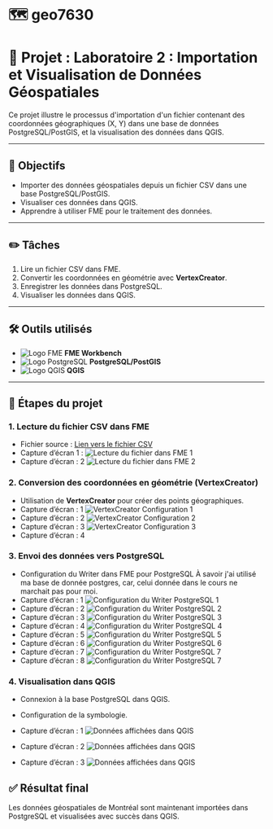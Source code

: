 # 🗺️ geo7630



# 📌 Projet :  Laboratoire 2 : Importation et Visualisation de Données Géospatiales

Ce projet illustre le processus d'importation d'un fichier contenant des coordonnées géographiques (X, Y) dans une base de données PostgreSQL/PostGIS, et la visualisation des données dans QGIS.

---

## 🎯 Objectifs
- Importer des données géospatiales depuis un fichier CSV dans une base PostgreSQL/PostGIS.
- Visualiser ces données dans QGIS.
- Apprendre à utiliser FME pour le traitement des données.

---

## ✏️ Tâches
1. Lire un fichier CSV dans FME.
2. Convertir les coordonnées en géométrie avec **VertexCreator**.
3. Enregistrer les données dans PostgreSQL.
4. Visualiser les données dans QGIS.

---

## 🛠️ Outils utilisés
- ![Logo FME](captures_etapes/FME.png) **FME Workbench**
- ![Logo PostgreSQL](captures_etapes/pg_admin.png) **PostgreSQL/PostGIS**
- ![Logo QGIS](captures_etapes/QGIS.png) **QGIS**

---





## 📂 Étapes du projet

### 1. Lecture du fichier CSV dans FME
- Fichier source : [Lien vers le fichier CSV](https://donnees.montreal.ca/dataset/c1d65779-d3cb-44e8-af0a-b9f2c5f7766d/resource/28a4957d-732e-48f9-8adb-0624867d9bb0/download/businesses.csv)
- Capture d’écran 1 :
  ![Lecture du fichier dans FME 1](captures_etapes/Conf_reader.png)
- Capture d’écran : 2
  ![Lecture du fichier dans FME 2](captures_etapes/Conf_reader2.png)


### 2. Conversion des coordonnées en géométrie (VertexCreator)
- Utilisation de **VertexCreator** pour créer des points géographiques.
- Capture d’écran : 1
  ![VertexCreator Configuration 1](captures_etapes/3.png)
- Capture d’écran : 2
  ![VertexCreator Configuration 2](captures_etapes/4.png)
- Capture d’écran : 3
  ![VertexCreator Configuration 3](captures_etapes/5.png)
- Capture d’écran : 4


### 3. Envoi des données vers PostgreSQL
- Configuration du Writer dans FME pour PostgreSQL À savoir j'ai utilisé ma base de donnée postgres, car, celui donnée dans le cours ne marchait pas pour moi.
- Capture d’écran : 1
  ![Configuration du Writer PostgreSQL 1](captures_etapes/6.png)
- Capture d’écran : 2
  ![Configuration du Writer PostgreSQL 2](captures_etapes/7.png)
- Capture d’écran : 3
  ![Configuration du Writer PostgreSQL 3](captures_etapes/8.png)
- Capture d’écran : 4
  ![Configuration du Writer PostgreSQL 4](captures_etapes/9.png)
- Capture d’écran : 5
  ![Configuration du Writer PostgreSQL 5](captures_etapes/10.png)
- Capture d’écran : 6
  ![Configuration du Writer PostgreSQL 6](captures_etapes/11.png)
- Capture d’écran : 7
  ![Configuration du Writer PostgreSQL 7](captures_etapes/12.png)
- Capture d’écran : 8
  ![Configuration du Writer PostgreSQL 7](captures_etapes/13.png)

### 4. Visualisation dans QGIS
- Connexion à la base PostgreSQL dans QGIS.
- Configuration de la symbologie.

- Capture d’écran : 1
  ![Données affichées dans QGIS](captures_etapes/14.png)
- Capture d’écran : 2
  ![Données affichées dans QGIS](captures_etapes/15.png)
- Capture d’écran : 3
  ![Données affichées dans QGIS](captures_etapes/16.png)



## ✅ Résultat final
Les données géospatiales de Montréal sont maintenant importées dans PostgreSQL et visualisées avec succès dans QGIS.
